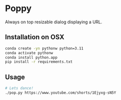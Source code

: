 # Poppy

Always on top resizable dialog displaying a URL.

## Installation on OSX

```sh
conda create -yn pythonw python=3.11
conda activate pythonw
conda install python.app
pip install -r requirements.txt
```

## Usage
```sh
# Lets dance!
./pop.py https://www.youtube.com/shorts/1Ejyxg-sN5Y
```

